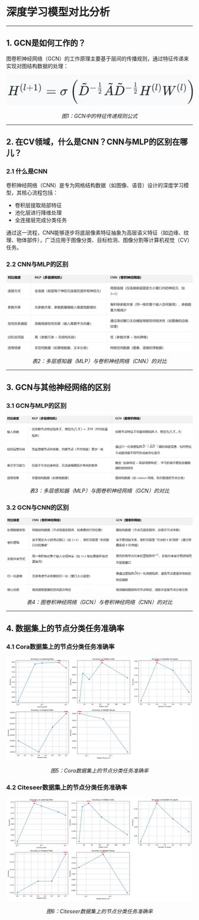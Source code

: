 # 深度学习模型对比分析

---

## 1. GCN是如何工作的？

图卷积神经网络（GCN）的工作原理主要基于层间的传播规则，通过特征传递来实现对图结构数据的处理：

<div align="center">
  <img src="image/传播公式.png" alt="特征传递规则" />
  <p><em>图1：GCN中的特征传递规则公式</em></p>
</div>

---

## 2. 在CV领域，什么是CNN？CNN与MLP的区别在哪儿？

### 2.1 什么是CNN

卷积神经网络（CNN）是专为网格结构数据（如图像、语音）设计的深度学习模型，其核心流程包括：
- 卷积层提取局部特征
- 池化层进行降维处理
- 全连接层完成分类任务

通过这一流程，CNN能够逐步将底层像素特征抽象为高层语义特征（如边缘、纹理、物体部件），广泛应用于图像分类、目标检测、图像分割等计算机视觉（CV）任务。

### 2.2 CNN与MLP的区别

<div align="center">
  <img src="image/MLPvsCNN.png" alt="MLP与CNN的区别" />
  <p><em>表2：多层感知器（MLP）与卷积神经网络（CNN）的对比</em></p>
</div>

---

## 3. GCN与其他神经网络的区别

### 3.1 GCN与MLP的区别

<div align="center">
  <img src="image/MLPvsGCN.png" alt="MLP与GCN的区别" />
  <p><em>表3：多层感知器（MLP）与图卷积神经网络（GCN）的对比</em></p>
</div>

### 3.2 GCN与CNN的区别

<div align="center">
  <img src="image/CNNvsGCN.png" alt="GCN与CNN的区别" />
  <p><em>表4：图卷积神经网络（GCN）与卷积神经网络（CNN）的对比</em></p>
</div>

---

## 4. 数据集上的节点分类任务准确率

### 4.1 Cora数据集上的节点分类任务准确率

<div align="center">
  <img src="image/cora_hyperparameter_tuning_results.png" alt="Cora数据集" />
  <p><em>图5：Cora数据集上的节点分类任务准确率</em></p>
</div>

### 4.2 Citeseer数据集上的节点分类任务准确率

<div align="center">
  <img src="image/citeseer_hyperparameter_tuning_results.png" alt="Citeseer数据集" />
  <p><em>图6：Citeseer数据集上的节点分类任务准确率</em></p>
</div>
